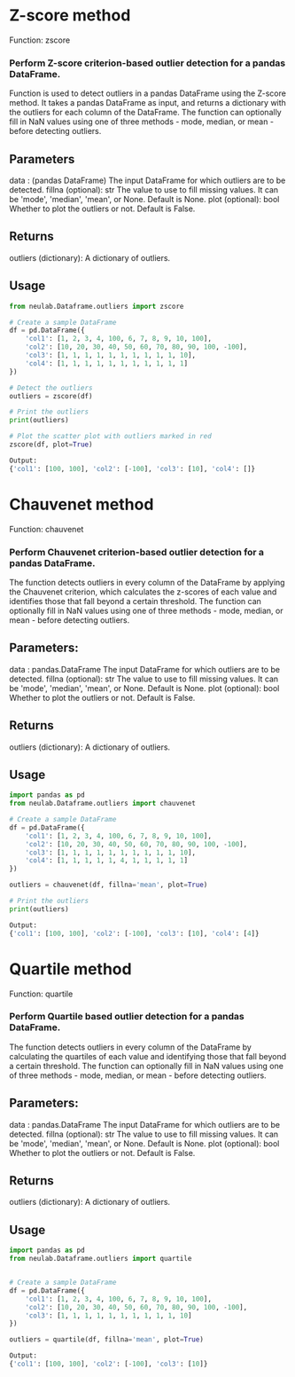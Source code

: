 # Z-score method
Function: zscore
### Perform Z-score criterion-based outlier detection for a pandas DataFrame.
Function is used to detect outliers in a pandas DataFrame using the Z-score method. It takes a pandas DataFrame as input, and returns a dictionary with the outliers for each column of the DataFrame. The function can optionally fill in NaN values using one of three methods - mode, median, or mean - before detecting outliers.
## Parameters
data : (pandas DataFrame)
    The input DataFrame for which outliers are to be detected.
fillna (optional): str
    The value to use to fill missing values. It can be 'mode', 'median', 'mean', or None. Default is None.
plot (optional): bool
    Whether to plot the outliers or not. Default is False.
## Returns
outliers (dictionary): A dictionary of outliers.
## Usage
```python
from neulab.Dataframe.outliers import zscore

# Create a sample DataFrame
df = pd.DataFrame({
    'col1': [1, 2, 3, 4, 100, 6, 7, 8, 9, 10, 100],
    'col2': [10, 20, 30, 40, 50, 60, 70, 80, 90, 100, -100],
    'col3': [1, 1, 1, 1, 1, 1, 1, 1, 1, 1, 10],
    'col4': [1, 1, 1, 1, 1, 1, 1, 1, 1, 1, 1]
})

# Detect the outliers
outliers = zscore(df)

# Print the outliers
print(outliers)

# Plot the scatter plot with outliers marked in red
zscore(df, plot=True)

Output:
{'col1': [100, 100], 'col2': [-100], 'col3': [10], 'col4': []}
```

# Chauvenet method
Function: chauvenet
### Perform Chauvenet criterion-based outlier detection for a pandas DataFrame.
The function detects outliers in every column of the DataFrame by applying the Chauvenet criterion, which calculates the z-scores of each value and identifies those that fall beyond a certain threshold. The function can optionally fill in NaN values using one of three methods - mode, median, or mean - before detecting outliers.
## Parameters:
data : pandas.DataFrame
    The input DataFrame for which outliers are to be detected.
fillna (optional): str
    The value to use to fill missing values. It can be 'mode', 'median', 'mean', or None. Default is None.
plot (optional): bool
    Whether to plot the outliers or not. Default is False.
## Returns
outliers (dictionary): A dictionary of outliers.
## Usage
```python
import pandas as pd
from neulab.Dataframe.outliers import chauvenet

# Create a sample DataFrame
df = pd.DataFrame({
    'col1': [1, 2, 3, 4, 100, 6, 7, 8, 9, 10, 100],
    'col2': [10, 20, 30, 40, 50, 60, 70, 80, 90, 100, -100],
    'col3': [1, 1, 1, 1, 1, 1, 1, 1, 1, 1, 10],
    'col4': [1, 1, 1, 1, 1, 4, 1, 1, 1, 1, 1]
})

outliers = chauvenet(df, fillna='mean', plot=True)

# Print the outliers
print(outliers)

Output:
{'col1': [100, 100], 'col2': [-100], 'col3': [10], 'col4': [4]}
```

# Quartile method
Function: quartile
### Perform Quartile based outlier detection for a pandas DataFrame.
The function detects outliers in every column of the DataFrame by calculating
the quartiles of each value and identifying those that fall beyond a certain threshold.
The function can optionally fill in NaN values using one of three methods - mode, median, or mean -
before detecting outliers.
## Parameters:
data : pandas.DataFrame
    The input DataFrame for which outliers are to be detected.
fillna (optional): str
    The value to use to fill missing values. It can be 'mode', 'median', 'mean', or None. Default is None.
plot (optional): bool
    Whether to plot the outliers or not. Default is False.
## Returns
outliers (dictionary): A dictionary of outliers.
## Usage
```python
import pandas as pd
from neulab.Dataframe.outliers import quartile


# Create a sample DataFrame
df = pd.DataFrame({
    'col1': [1, 2, 3, 4, 100, 6, 7, 8, 9, 10, 100],
    'col2': [10, 20, 30, 40, 50, 60, 70, 80, 90, 100, -100],
    'col3': [1, 1, 1, 1, 1, 1, 1, 1, 1, 1, 10]
})

outliers = quartile(df, fillna='mean', plot=True)

Output:
{'col1': [100, 100], 'col2': [-100], 'col3': [10]}
```